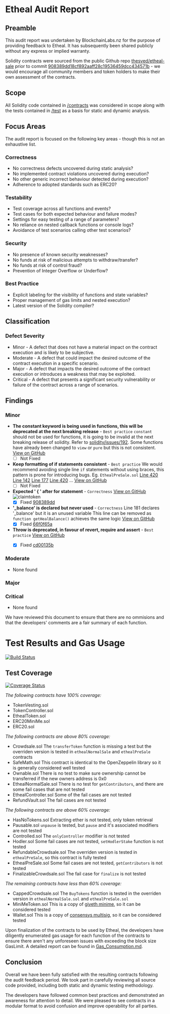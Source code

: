 # Etheal Audit Report

## Preamble
This audit report was undertaken by BlockchainLabs.nz for the purpose of providing feedback to Etheal. It has subsequently been shared publicly without any express or implied warranty.

Solidity contracts were sourced from the public Github repo [thesved/etheal-sale](https://github.com/thesved/etheal-sale) prior to commit [908389dd18cf892aaff28c19536459dcc434571b](https://github.com/thesved/etheal-sale/tree/908389dd18cf892aaff28c19536459dcc434571b) - we would encourage all community members and token holders to make their own assessment of the contracts.

## Scope
All Solidity code contained in [/contracts](https://github.com/thesved/etheal-sale/tree/master/contracts) was considered in scope along with the tests contained in [/test](https://github.com/thesved/etheal-sale/tree/master/test) as a basis for static and dynamic analysis.

## Focus Areas
The audit report is focused on the following key areas - though this is not an exhaustive list.
### Correctness
- No correctness defects uncovered during static analysis?
- No implemented contract violations uncovered during execution?
- No other generic incorrect behaviour detected during execution?
- Adherence to adopted standards such as ERC20?
### Testability
- Test coverage across all functions and events?
- Test cases for both expected behaviour and failure modes?
- Settings for easy testing of a range of parameters?
- No reliance on nested callback functions or console logs?
- Avoidance of test scenarios calling other test scenarios?
### Security
- No presence of known security weaknesses?
- No funds at risk of malicious attempts to withdraw/transfer?
- No funds at risk of control fraud?
- Prevention of Integer Overflow or Underflow?
### Best Practice
- Explicit labeling for the visibility of functions and state variables?
- Proper management of gas limits and nested execution?
- Latest version of the Solidity compiler?

## Classification
### Defect Severity
- Minor - A defect that does not have a material impact on the contract execution and is likely to be subjective.
- Moderate - A defect that could impact the desired outcome of the contract execution in a specific scenario.
- Major - A defect that impacts the desired outcome of the contract execution or introduces a weakness that may be exploited.
- Critical - A defect that presents a significant security vulnerability or failure of the contract across a range of scenarios.

## Findings
### Minor
- **The constant keyword is being used in functions, this will be deprecated at the next breaking release** - `Best practice` `constant` should not be used for functions, it is going to be invalid at the next breaking release of solidity. Refer to [solidity/issues/192](https://github.com/ethereum/solidity/issues/992). Some functions have already been changed to `view` or `pure` but this is not consistent. [View on GitHub](https://github.com/BlockchainLabsNZ/etheal-contracts/issues/7)
  - [ ] Not Fixed
- **Keep formatting of if statements consistent** - `Best practice` We would recommend avoiding single line `if` statements without using braces, this pattern is prone for introducing bugs. Eg. `EthealPreSale.sol` [Line 420](https://github.com/BlockchainLabsNZ/etheal-contracts/blob/master/contracts/EthealPreSale.sol#L420) [Line 142](https://github.com/BlockchainLabsNZ/etheal-contracts/blob/master/contracts/EthealPreSale.sol#L142) [Line 177](https://github.com/BlockchainLabsNZ/etheal-contracts/blob/master/contracts/EthealPreSale.sol#L177) [Line 420](https://github.com/BlockchainLabsNZ/etheal-contracts/blob/master/contracts/EthealPreSale.sol#L420) ... [View on GitHub](https://github.com/BlockchainLabsNZ/etheal-contracts/issues/5)
  - [ ] Not Fixed
- **Expected ' { ' after for statement** - `Correctness`  [View on GitHub](https://github.com/BlockchainLabsNZ/etheal-contracts/issues/3)
![claimtoken](https://user-images.githubusercontent.com/17868193/32927640-9c4a9ef4-cbb2-11e7-81ad-268e311d3c99.png)
  - [x] Fixed [908389dd](https://github.com/thesved/etheal-sale/commit/908389dd18cf892aaff28c19536459dcc434571b)
- **'_balance' is declared but never used** - `Correctness` Line 181 declares '_balance' but it is an unused variable  This line can be removed as ` function getHealBalance()` achieves the same logic  [View on GitHub](https://github.com/BlockchainLabsNZ/etheal-contracts/issues/2)
  - [x] Fixed [66f0f65a](https://github.com/thesved/etheal-sale/commit/66f0f65a89a074700fb9f1e9287038f458ecb622)
- **Throw is deprecated, in favour of revert, require and assert** - `Best practice` [View on GitHub](https://github.com/BlockchainLabsNZ/etheal-contracts/issues/2)
  - [x] Fixed [cd00135b](https://github.com/thesved/etheal-sale/commit/cd00135b87c8f06983c9c58c0c2df0af6956ae99#diff-4aa8ec5bc761860576c21e98f6caf876)


### Moderate
- None found
### Major

### Critical
- None found

We have reviewed this document to ensure that there are no ommisions and that the developers' comments are a fair summary of each function.

# Test Results and Gas Usage

[![Build Status](https://travis-ci.org/BlockchainLabsNZ/etheal-contracts.svg?branch=master)](https://travis-ci.org/BlockchainLabsNZ/etheal-contracts)

## Test Coverage

[![Coverage Status](https://coveralls.io/repos/github/BlockchainLabsNZ/etheal-contracts/badge.svg?branch=master)](https://coveralls.io/github/BlockchainLabsNZ/etheal-contracts?branch=master)

*The following contracts have 100% coverage:*
- TokenVesting.sol
- TokenController.sol
- EthealToken.sol
- ERC20MiniMe.sol
- ERC20.sol

*The following contracts are above 80% coverage:*
- Crowdsale.sol
  The `transferToken` function is missing a test but the overriden version is tested in `ethealNormalSale` and `ethealPreSale` contracts
- SafeMath.sol
  This contract is identical to the OpenZeppelin library so it is generally considered well tested
- Ownable.sol
  There is no test to make sure ownership cannot be transferred if the new owners address is 0x0
- EthealNormalSale.sol
  There is no test for `getContributors`, and there are some fail cases that are not tested
- EthealController.sol
  Some of the fail cases are not tested
- RefundVault.sol
  The fail cases are not tested

*The following contracts are above 60% coverage:*
- HasNoTokens.sol
  Extracting ether is not tested, only token retrieval
- Pausable.sol
  `unpause` is tested, but `pause` and it's associated modifiers are not tested
- Controlled.sol
  The `onlyController` modifier is not tested
- Hodler.sol
  Some fail cases are not tested, `setHodlerStake` function is not tested
- RefundableCrowdsale.sol
  The overriden version is tested in `ethealPreSale`, so this contract is fully tested
- EthealPreSale.sol
  Some fail cases are not tested, `getContributors` is not tested
- FinalizableCrowdsale.sol
  The fail case for `finalize` is not tested

*The remaining contracts have less than 60% coverage:*
- CappedCrowdsale.sol
  The `BuyTokens` function is tested in the overriden version in `ethealNormalSale.sol` and `ethealPreSale.sol`
- MiniMeToken.sol
  This is a copy of [giveth minime](https://github.com/Giveth/minime), so it can be considered tested
- Wallet.sol
  This is a copy of [consensys multisig](https://github.com/ConsenSys/MultiSigWallet/blob/master/MultiSigWalletWithDailyLimit.sol), so it can be considered tested

Upon finalization of the contracts to be used by Etheal, the developers have diligently enumerated gas usage for each function of the contracts to ensure there aren't any unforeseen issues with exceeding the block size GasLimit. A detailed report can be found in [Gas_Consumption.md](https://github.com/BlockchainLabsNZ/etheal-contracts/blob/master/Gas_Consumption.md).

## Conclusion
Overall we have been fully satisfied with the resulting contracts following the audit feedback period. We took part in carefully reviewing all source code provided, including both static and dynamic testing methodology.

The developers have followed common best practices and demonstrated an awareness for attention to detail. We were pleased to see contracts in a modular format to avoid confusion and improve operability for all parties.
